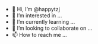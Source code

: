 - 👋 Hi, I’m @happytzj
- 👀 I’m interested in ...
- 🌱 I’m currently learning ...
- 💞️ I’m looking to collaborate on ...
- 📫 How to reach me ...

<!---
happytzj/happytzj is a ✨ special ✨ repository because its `README.md` (this file) appears on your GitHub profile.
You can click the Preview link to take a look at your changes.
--->
